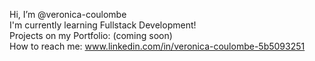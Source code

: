 Hi, I’m @veronica-coulombe
<br>
I'm currently learning Fullstack Development!
<br>
Projects on my Portfolio: (coming soon)
<br>
How to reach me: www.linkedin.com/in/veronica-coulombe-5b5093251 
